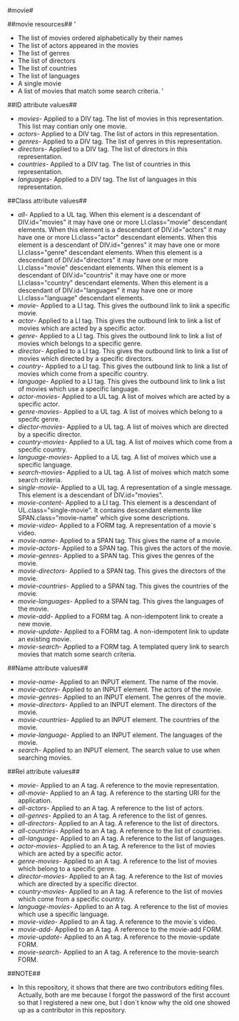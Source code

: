 #movie#

##movie resources##
'
- The list of movies ordered alphabetically by their names
- The list of actors appeared in the movies
- The list of genres
- The list of directors
- The list of countries
- The list of languages
- A single movie
- A list of movies that match some search criteria.
'

##ID attribute values##
- *movies*- Applied to a DIV tag. The list of movies in this representation. This list may contian only one movie.
- *actors*- Applied to a DIV tag. The list of actors in this representation. 
- *genres*- Applied to a DIV tag. The list of genres in this representation.
- *directors*- Applied to a DIV tag. The list of directors in this representation.
- *countries*- Applied to a DIV tag. The list of countries in this representation.
- *languages*- Applied to a DIV tag. The list of languages in this representation.

##Class attribute values##

- *all*- Applied to a UL tag. When this element is a descendant of DIV.id="movies" it may have one or more LI.class="movie" descendant elements. When this element is a descendant of DIV.id="actors" it may have one or more LI.class="actor" descendant elements. When this element is a descendant of DIV.id="genres" it may have one or more LI.class="genre" descendant elements. When this element is a descendant of DIV.id="directors" it may have one or more LI.class="movie" descendant elements. When this element is a descendant of DIV.id="countris" it may have one or more LI.class="country" descendant elements. When this element is a descendant of DIV.id="languages" it may have one or more LI.class="language" descendant elements.
- *movie*- Applied to a LI tag. This gives the outbound link to link a specific movie.
- *actor*- Applied to a LI tag. This gives the outbound link to link a list of movies which are acted by a specific actor.
- *genre*- Applied to a LI tag. This gives the outbound link to link a list of movies which belongs to a specific genre.
- *director*- Applied to a LI tag. This gives the outbound link to link a list of movies which directed by a specific directors.
- *country*- Applied to a LI tag. This gives the outbound link to link a list of movies which come from a specific country.
- *language*- Applied to a LI tag. This gives the outbound link to link a list of movies which use a specific language.
- *actor-movies*- Applied to a UL tag. A list of moives which are acted by a specific actor.
- *genre-movies*- Applied to a UL tag. A list of moives which belong to a specifc genre.
- *diector-movies*- Applied to a UL tag. A list of moives which are directed by a specific director.
- *country-movies*- Applied to a UL tag. A list of moives which come from a specific country.
- *language-movies*- Applied to a UL tag. A list of moives which use a specific language.
- *search-movies*- Applied to a UL tag. A list of moives which match some search criteria.
- *single-movie*- Applied to a UL tag. A representation of a single message. This element is a descendant of DIV.id="movies". 
- *movie-content*- Applied to a LI tag. This element is a descendant of UL.class="single-movie". It contains descendant elements like SPAN.class="movie-name" which give some descriptions.  
- *movie-video*- Applied to a FORM tag. A representation of a movie`s video.
- *movie-name*- Applied to a SPAN tag. This gives the name of a movie.
- *movie-actors*- Applied to a SPAN tag. This gives the actors of the movie.
- *movie-genres*- Applied to a SPAN tag. This gives the genres of the movie.
- *movie-directors*- Applied to a SPAN tag. This gives the directors of the movie.
- *movie-countries*- Applied to a SPAN tag. This gives the countries of the movie.
- *movie-languages*- Applied to a SPAN tag. This gives the languages of the movie.
- *movie-add*- Applied to a FORM tag. A non-idempotent link to create a new movie.
- *movie-update*- Applied to a FORM tag. A non-idempotent link to update an existing movie. 
- *movie-search*- Applied to a FORM tag. A templated query link to search movies that match some search criteria.

##Name attribute values##

- *movie-name*- Applied to an INPUT element. The name of the movie.
- *movie-actors*- Applied to an INPUT element. The actors of the movie.
- *movie-genres*- Applied to an INPUT element. The genres of the movie.
- *movie-directors*- Applied to an INPUT element. The directors of the movie.
- *movie-countries*- Applied to an INPUT element. The countries of the movie.
- *movie-language*- Applied to an INPUT element. The languages of the movie.
- *search*- Applied to an INPUT element. The search value to use when searching movies.

##Rel attribute values##

- *movie*- Applied to an A tag. A reference to the movie representation.
- *all-movie*- Applied to an A tag. A reference to the starting URI for the application.
- *all-actors*- Applied to an A tag. A reference to the list of actors.
- *all-genres*- Applied to an A tag. A reference to the list of genres.
- *all-directors*- Applied to an A tag. A reference to the list of directors.
- *all-countries*- Applied to an A tag. A reference to the list of countries.
- *all-language*- Applied to an A tag. A reference to the list of languages.
- *actor-movies*- Applied to an A tag. A reference to the list of movies which are acted by a specific actor.
- *genre-movies*- Applied to an A tag. A reference to the list of movies which belong to a specific genre. 
- *director-movies*- Applied to an A tag. A reference to the list of movies which are directed by a specific director. 
- *country-movies*- Applied to an A tag. A reference to the list of movies which come from a specific country. 
- *language-movies*- Applied to an A tag. A reference to the list of movies which use a specific language. 
- *movie-video*- Applied to an A tag. A reference to the movie`s video.
- *movie-add*- Applied to an A tag. A reference to the movie-add FORM.
- *movie-update*- Applied to an A tag. A reference to the movie-update FORM.
- *movie-search*- Applied to an A tag. A reference to the movie-search FORM.

##NOTE##
- In this repository, it shows that there are two contributors editing files. Actually, both are me because I forgot the password of the first account so that I registered a new one, but I don`t know why the old one showed up as a contributor in this repository. 
